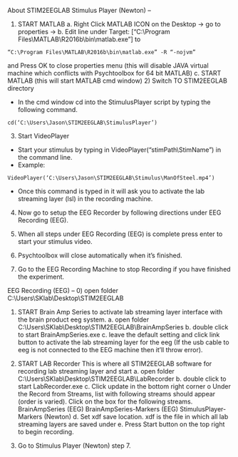 About STIM2EEGLAB
Stimulus Player (Newton) – 
1)	START MATLAB
a.	Right Click MATLAB ICON on the Desktop -> go to properties  -> 
b.	Edit line under Target: [“C:\Program Files\MATLAB\R2016b\bin\matlab.exe”]
to 
```
“C:\Program Files\MATLAB\R2016b\bin\matlab.exe” -R “-nojvm”
```
and Press OK to close properties menu
(this will disable JAVA virtual machine which conflicts with Psychtoolbox for 64 bit MATLAB)
c.	START MATLAB (this will start MATLAB cmd window)
2)	Switch TO STIM2EEGLAB directory
-	In the cmd window cd into the StimulusPlayer script by typing the following command.
```
cd(‘C:\Users\Jason\STIM2EEGLAB\StimulusPlayer’)
```

3)	Start VideoPlayer 
-	Start your stimulus by typing in VideoPlayer(“stimPath\StimName”) in the command line.
-	Example:
```
VideoPlayer(‘C:\Users\Jason\STIM2EEGLAB\Stimulus\ManOfSteel.mp4’)
```
-	Once this command is typed in it will ask you to activate the lab streaming layer (lsl) in the recording machine.
4)	Now go to setup the EEG Recorder by following directions under EEG Recording (EEG).

5)	When all steps under EEG Recording (EEG) is complete press enter to start your stimulus video.

6)	Psychtoolbox will close automatically when it’s finished.

7)	Go to the EEG Recording Machine to stop Recording if you have finished the experiment.

EEG Recording (EEG) –
0)	open folder C:\Users\SKlab\Desktop\STIM2EEGLAB

1)	START Brain Amp Series to activate lab streaming layer interface with the brain product eeg system. 
a.	 open folder C:\Users\SKlab\Desktop\STIM2EEGLAB\BrainAmpSeries
b.	 double click to start BrainAmpSeries.exe
c.	leave the default setting and click link button to activate the lab streaming layer for the eeg (If the usb cable to eeg is not connected to the EEG machine then it’ll throw error).

2)	START LAB Recorder
This is where all STIM2EEGLAB software for recording lab streaming layer and start 
a.	open folder C:\Users\SKlab\Desktop\STIM2EEGLAB\LabRecorder
b.	double click to start LabRecorder.exe
c.	Click update in the bottom right corner
o	Under the Record from Streams, list with following streams should appear (order is varied). Click on the box for the following streams.
BrainAmpSeries (EEG)
BrainAmpSeries-Markers (EEG)
StimulusPlayer-Markers (Newton)
d.	Set xdf save location. xdf is the file in which all lab streaming layers are saved under
e.	Press Start button on the top right to begin recording.
3)	Go to Stimulus Player (Newton) step 7.

